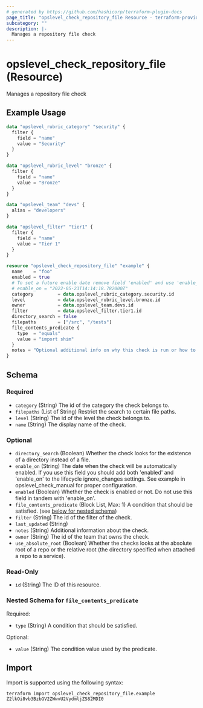 ```yaml
---
# generated by https://github.com/hashicorp/terraform-plugin-docs
page_title: "opslevel_check_repository_file Resource - terraform-provider-opslevel"
subcategory: ""
description: |-
  Manages a repository file check
---
```


# opslevel_check_repository_file (Resource)

Manages a repository file check

## Example Usage

```terraform
data "opslevel_rubric_category" "security" {
  filter {
    field = "name"
    value = "Security"
  }
}

data "opslevel_rubric_level" "bronze" {
  filter {
    field = "name"
    value = "Bronze"
  }
}

data "opslevel_team" "devs" {
  alias = "developers"
}

data "opslevel_filter" "tier1" {
  filter {
    field = "name"
    value = "Tier 1"
  }
}

resource "opslevel_check_repository_file" "example" {
  name    = "foo"
  enabled = true
  # To set a future enable date remove field 'enabled' and use 'enable_on'
  # enable_on = "2022-05-23T14:14:18.782000Z"
  category         = data.opslevel_rubric_category.security.id
  level            = data.opslevel_rubric_level.bronze.id
  owner            = data.opslevel_team.devs.id
  filter           = data.opslevel_filter.tier1.id
  directory_search = false
  filepaths        = ["/src", "/tests"]
  file_contents_predicate {
    type  = "equals"
    value = "import shim"
  }
  notes = "Optional additional info on why this check is run or how to fix it"
}
```

<!-- schema generated by tfplugindocs -->
## Schema

### Required

- `category` (String) The id of the category the check belongs to.
- `filepaths` (List of String) Restrict the search to certain file paths.
- `level` (String) The id of the level the check belongs to.
- `name` (String) The display name of the check.

### Optional

- `directory_search` (Boolean) Whether the check looks for the existence of a directory instead of a file.
- `enable_on` (String) The date when the check will be automatically enabled.
If you use this field you should add both 'enabled' and 'enable_on' to the lifecycle ignore_changes settings.
See example in opslevel_check_manual for proper configuration.
- `enabled` (Boolean) Whether the check is enabled or not.  Do not use this field in tandem with 'enable_on'.
- `file_contents_predicate` (Block List, Max: 1) A condition that should be satisfied. (see [below for nested schema](#nestedblock--file_contents_predicate))
- `filter` (String) The id of the filter of the check.
- `last_updated` (String)
- `notes` (String) Additional information about the check.
- `owner` (String) The id of the team that owns the check.
- `use_absolute_root` (Boolean) Whether the checks looks at the absolute root of a repo or the relative root (the directory specified when attached a repo to a service).

### Read-Only

- `id` (String) The ID of this resource.

<a id="nestedblock--file_contents_predicate"></a>
### Nested Schema for `file_contents_predicate`

Required:

- `type` (String) A condition that should be satisfied.

Optional:

- `value` (String) The condition value used by the predicate.

## Import

Import is supported using the following syntax:

```shell
terraform import opslevel_check_repository_file.example Z2lkOi8vb3BzbGV2ZWwvU2VydmljZS82MDI0
```
